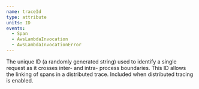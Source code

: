```yaml
---
name: traceId
type: attribute
units: ID
events:
  - Span
  - AwsLambdaInvocation
  - AwsLambdaInvocationError
---
```


The unique ID (a randomly generated string) used to identify a single request as it crosses inter- and intra- process boundaries. This ID allows the linking of spans in a distributed trace. Included when distributed tracing is enabled.